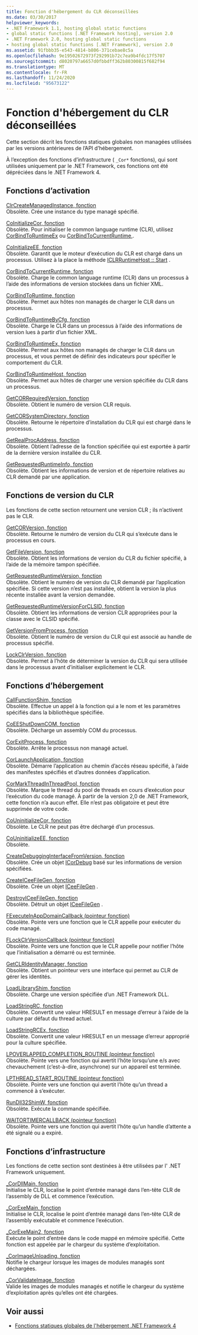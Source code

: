 ```yaml
---
title: Fonction d'hébergement du CLR déconseillées
ms.date: 03/30/2017
helpviewer_keywords:
- .NET Framework 1.1, hosting global static functions
- global static functions [.NET Framework hosting], version 2.0
- .NET Framework 2.0, hosting global static functions
- hosting global static functions [.NET Framework], version 2.0
ms.assetid: 91fbbb35-e543-4814-b806-371cebae8c5a
ms.openlocfilehash: 9e19502672973f292991b72c7ea9b4fdc17f5707
ms.sourcegitcommit: d8020797a6657d0fbbdff362b80300815f682f94
ms.translationtype: MT
ms.contentlocale: fr-FR
ms.lasthandoff: 11/24/2020
ms.locfileid: "95673122"
---
```

# <a name="deprecated-clr-hosting-functions"></a>Fonction d'hébergement du CLR déconseillées

Cette section décrit les fonctions statiques globales non managées utilisées par les versions antérieures de l’API d’hébergement.  
  
 À l’exception des fonctions d’infrastructure ( `_Cor*` fonctions), qui sont utilisées uniquement par le .NET Framework, ces fonctions ont été dépréciées dans le .NET Framework 4.  
  
## <a name="activation-functions"></a>Fonctions d’activation  

 [ClrCreateManagedInstance, fonction](clrcreatemanagedinstance-function.md)  
 Obsolète. Crée une instance du type managé spécifié.  
  
 [CoInitializeCor, fonction](coinitializecor-function.md)  
 Obsolète. Pour initialiser le common language runtime (CLR), utilisez [CorBindToRuntimeEx](corbindtoruntimeex-function.md) ou [CorBindToCurrentRuntime,](corbindtocurrentruntime-function.md).  
  
 [CoInitializeEE, fonction](coinitializeee-function.md)  
 Obsolète. Garantit que le moteur d’exécution du CLR est chargé dans un processus. Utilisez à la place la méthode [ICLRRuntimeHost :: Start](iclrruntimehost-start-method.md) .  
  
 [CorBindToCurrentRuntime, fonction](corbindtocurrentruntime-function.md)  
 Obsolète. Charge le common language runtime (CLR) dans un processus à l’aide des informations de version stockées dans un fichier XML.  
  
 [CorBindToRuntime, fonction](corbindtoruntime-function.md)  
 Obsolète. Permet aux hôtes non managés de charger le CLR dans un processus.  
  
 [CorBindToRuntimeByCfg, fonction](corbindtoruntimebycfg-function.md)  
 Obsolète. Charge le CLR dans un processus à l’aide des informations de version lues à partir d’un fichier XML.  
  
 [CorBindToRuntimeEx, fonction](corbindtoruntimeex-function.md)  
 Obsolète. Permet aux hôtes non managés de charger le CLR dans un processus, et vous permet de définir des indicateurs pour spécifier le comportement du CLR.  
  
 [CorBindToRuntimeHost, fonction](corbindtoruntimehost-function.md)  
 Obsolète. Permet aux hôtes de charger une version spécifiée du CLR dans un processus.  
  
 [GetCORRequiredVersion, fonction](getcorrequiredversion-function.md)  
 Obsolète. Obtient le numéro de version CLR requis.  
  
 [GetCORSystemDirectory, fonction](getcorsystemdirectory-function.md)  
 Obsolète. Retourne le répertoire d’installation du CLR qui est chargé dans le processus.  
  
 [GetRealProcAddress, fonction](getrealprocaddress-function.md)  
 Obsolète. Obtient l’adresse de la fonction spécifiée qui est exportée à partir de la dernière version installée du CLR.  
  
 [GetRequestedRuntimeInfo, fonction](getrequestedruntimeinfo-function.md)  
 Obsolète. Obtient les informations de version et de répertoire relatives au CLR demandé par une application.  
  
## <a name="clr-version-functions"></a>Fonctions de version du CLR  

 Les fonctions de cette section retournent une version CLR ; ils n’activent pas le CLR.  
  
 [GetCORVersion, fonction](getcorversion-function.md)  
 Obsolète. Retourne le numéro de version du CLR qui s’exécute dans le processus en cours.  
  
 [GetFileVersion, fonction](getfileversion-function.md)  
 Obsolète. Obtient les informations de version du CLR du fichier spécifié, à l’aide de la mémoire tampon spécifiée.  
  
 [GetRequestedRuntimeVersion, fonction](getrequestedruntimeversion-function.md)  
 Obsolète. Obtient le numéro de version du CLR demandé par l’application spécifiée. Si cette version n’est pas installée, obtient la version la plus récente installée avant la version demandée.  
  
 [GetRequestedRuntimeVersionForCLSID, fonction](getrequestedruntimeversionforclsid-function.md)  
 Obsolète. Obtient les informations de version CLR appropriées pour la classe avec le CLSID spécifié.  
  
 [GetVersionFromProcess, fonction](getversionfromprocess-function.md)  
 Obsolète. Obtient le numéro de version du CLR qui est associé au handle de processus spécifié.  
  
 [LockClrVersion, fonction](lockclrversion-function.md)  
 Obsolète. Permet à l’hôte de déterminer la version du CLR qui sera utilisée dans le processus avant d’initialiser explicitement le CLR.  
  
## <a name="hosting-functions"></a>Fonctions d’hébergement  

 [CallFunctionShim, fonction](callfunctionshim-function.md)  
 Obsolète. Effectue un appel à la fonction qui a le nom et les paramètres spécifiés dans la bibliothèque spécifiée.  
  
 [CoEEShutDownCOM, fonction](coeeshutdowncom-function.md)  
 Obsolète. Décharge un assembly COM du processus.  
  
 [CorExitProcess, fonction](corexitprocess-function.md)  
 Obsolète. Arrête le processus non managé actuel.  
  
 [CorLaunchApplication, fonction](corlaunchapplication-function.md)  
 Obsolète. Démarre l’application au chemin d’accès réseau spécifié, à l’aide des manifestes spécifiés et d’autres données d’application.  
  
 [CorMarkThreadInThreadPool, fonction](cormarkthreadinthreadpool-function.md)  
 Obsolète. Marque le thread du pool de threads en cours d’exécution pour l’exécution du code managé. À partir de la version 2,0 de .NET Framework, cette fonction n’a aucun effet. Elle n’est pas obligatoire et peut être supprimée de votre code.  
  
 [CoUninitializeCor, fonction](couninitializecor-function.md)  
 Obsolète. Le CLR ne peut pas être déchargé d’un processus.  
  
 [CoUninitializeEE, fonction](couninitializeee-function.md)  
 Obsolète.  
  
 [CreateDebuggingInterfaceFromVersion, fonction](createdebugginginterfacefromversion-function.md)  
 Obsolète. Crée un objet [ICorDebug](../debugging/icordebug-interface.md) basé sur les informations de version spécifiées.  
  
 [CreateICeeFileGen, fonction](createiceefilegen-function.md)  
 Obsolète. Crée un objet [ICeeFileGen](iceefilegen-class.md) .  
  
 [DestroyICeeFileGen, fonction](destroyiceefilegen-function.md)  
 Obsolète. Détruit un objet [ICeeFileGen](iceefilegen-class.md) .  
  
 [FExecuteInAppDomainCallback (pointeur fonction)](fexecuteinappdomaincallback-function-pointer.md)  
 Obsolète. Pointe vers une fonction que le CLR appelle pour exécuter du code managé.  
  
 [FLockClrVersionCallback (pointeur fonction)](flockclrversioncallback-function-pointer.md)  
 Obsolète. Pointe vers une fonction que le CLR appelle pour notifier l’hôte que l’initialisation a démarré ou est terminée.  
  
 [GetCLRIdentityManager, fonction](getclridentitymanager-function.md)  
 Obsolète. Obtient un pointeur vers une interface qui permet au CLR de gérer les identités.  
  
 [LoadLibraryShim, fonction](loadlibraryshim-function.md)  
 Obsolète. Charge une version spécifiée d’un .NET Framework DLL.  
  
 [LoadStringRC, fonction](loadstringrc-function.md)  
 Obsolète. Convertit une valeur HRESULT en message d’erreur à l’aide de la culture par défaut du thread actuel.  
  
 [LoadStringRCEx, fonction](loadstringrcex-function.md)  
 Obsolète. Convertit une valeur HRESULT en un message d’erreur approprié pour la culture spécifiée.  
  
 [LPOVERLAPPED_COMPLETION_ROUTINE (pointeur fonction)](lpoverlapped-completion-routine-function-pointer.md)  
 Obsolète. Pointe vers une fonction qui avertit l’hôte lorsqu’une e/s avec chevauchement (c’est-à-dire, asynchrone) sur un appareil est terminée.  
  
 [LPTHREAD_START_ROUTINE (pointeur fonction)](lpthread-start-routine-function-pointer.md)  
 Obsolète. Pointe vers une fonction qui avertit l’hôte qu’un thread a commencé à s’exécuter.  
  
 [RunDll32ShimW, fonction](rundll32shimw-function.md)  
 Obsolète. Exécute la commande spécifiée.  
  
 [WAITORTIMERCALLBACK (pointeur fonction)](waitortimercallback-function-pointer.md)  
 Obsolète. Pointe vers une fonction qui avertit l’hôte qu’un handle d’attente a été signalé ou a expiré.  
  
## <a name="infrastructure-functions"></a>Fonctions d’infrastructure  

 Les fonctions de cette section sont destinées à être utilisées par l' .NET Framework uniquement.  
  
 [_CorDllMain, fonction](cordllmain-function.md)  
 Initialise le CLR, localise le point d’entrée managé dans l’en-tête CLR de l’assembly de DLL et commence l’exécution.  
  
 [_CorExeMain, fonction](corexemain-function.md)  
 Initialise le CLR, localise le point d’entrée managé dans l’en-tête CLR de l’assembly exécutable et commence l’exécution.  
  
 [_CorExeMain2, fonction](corexemain2-function.md)  
 Exécute le point d’entrée dans le code mappé en mémoire spécifié. Cette fonction est appelée par le chargeur du système d’exploitation.  
  
 [_CorImageUnloading, fonction](corimageunloading-function.md)  
 Notifie le chargeur lorsque les images de modules managés sont déchargées.  
  
 [_CorValidateImage, fonction](corvalidateimage-function.md)  
 Valide les images de modules managés et notifie le chargeur du système d’exploitation après qu’elles ont été chargées.  
  
## <a name="see-also"></a>Voir aussi

- [Fonctions statiques globales de l'hébergement .NET Framework 4](net-framework-4-hosting-global-static-functions.md)
